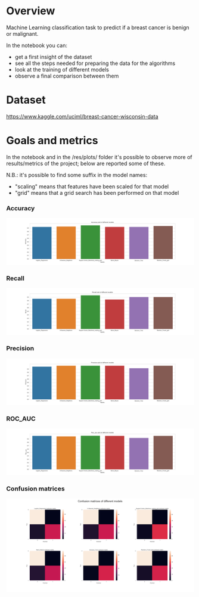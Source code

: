 # Overview
Machine Learning classification task to predict if a breast cancer is benign or malignant.

In the notebook you can:
- get a first insight of the dataset
- see all the steps needed for preparing the data for the algorithms
- look at the training of different models
- observe a final comparison between them

# Dataset
https://www.kaggle.com/uciml/breast-cancer-wisconsin-data

# Goals and metrics
In the notebook and in the /res/plots/ folder it's possible to observe more of results/metrics of the project; below are reported some of these.

N.B.: it's possible to find some suffix in the model names:
- "scaling" means that features have been scaled for that model
- "grid" means that a grid search has been performed on that model
### Accuracy
![Accuracy plot](res/plots/accuracy.png)
### Recall
![Recall plot](res/plots/recall.png)
### Precision
![Precision plot](res/plots/precision.png)
### ROC_AUC
![ROC_AUC plot](res/plots/roc_auc.png)
### Confusion matrices
![Confusion matrices plot](res/plots/confusion_matrix.png)
